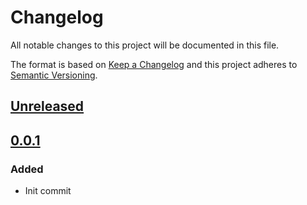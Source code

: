 # Changelog
All notable changes to this project will be documented in this file.

The format is based on [Keep a Changelog](http://keepachangelog.com/en/1.0.0/)
and this project adheres to [Semantic Versioning](http://semver.org/spec/v2.0.0.html).

## [Unreleased]

## [0.0.1]
### Added
- Init commit


[Unreleased]: https://github.com/ANMalko/aiolookin/compare/main...v0.0.1
[0.0.1]: https://github.com/ANMalko/aiolookin/